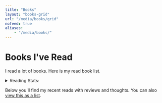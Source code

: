 ```yaml
---
title: "Books"
layout: "books-grid"
url: "/media/books/grid"
nofeed: true
aliases:
    - "/media/books/"
---
```


# Books I've Read

I read a lot of books. Here is my read book list.

<details>
    <summary>Reading Stats:</summary>

- **2025** - {{< book-count 2025 >}}, {{< page-count 2025 >}}
- **2024** - {{< book-count 2024 >}}, {{< page-count 2024 >}}
- **2023** - {{< book-count 2023 >}}, {{< page-count 2023 >}}
- **2022** - {{< book-count 2022 2023 >}}, {{< page-count 2022 >}}
- **2021** - {{< book-count 2021 >}}, {{< page-count 2021 >}}
- **2020** - {{< book-count 2020 >}}, {{< page-count 2020 >}}
- **2019** - {{< book-count 2019 >}}, {{< page-count 2019 >}}
- **2018** - {{< book-count 2018 >}}, {{< page-count 2018 >}}
- **2017** - {{< book-count 2017 >}}, {{< page-count 2017 >}}
- **2016** - {{< book-count 2016 >}}, {{< page-count 2016 >}}
- **2015** - {{< book-count 2015 >}}, {{< page-count 2015 >}}
- **2014** - {{< book-count 2014 >}}, {{< page-count 2014 >}}

</details>

Below you'll find my recent reads with reviews and thoughts. You can also [view this as a list](/media/books/list).
